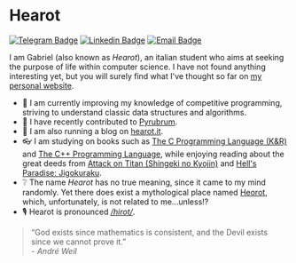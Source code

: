 # Hearot
[![Telegram Badge](https://img.shields.io/badge/-@hearot-2CA5E0?style=flat-square&labelColor=2CA5E0&logo=telegram&logoColor=white&link=https://t.me/hearot)](https://t.me/hearot) [![Linkedin Badge](https://img.shields.io/badge/-hearot-blue?style=flat-square&logo=Linkedin&logoColor=white&link=https://www.linkedin.com/in/gabriel-hearot-261904165/)](https://www.linkedin.com/in/gabriel-hearot-261904165/) [![Email Badge](https://img.shields.io/badge/-gabriel@hearot.it-c14438?style=flat-square&logo=mail.ru&logoColor=white&link=mailto:gabriel@hearot.it)](mailto:gabriel@hearot.it)

I am Gabriel (also known as *Hearot*), an italian student who aims at seeking the purpose of life within computer science. I have not found anything interesting yet, but you will surely find what I've thought so far on [my personal website](https://hearot.it).

- 🥇 I am currently improving my knowledge of competitive programming, striving to understand classic data structures and algorithms.
- 🤖 I have recently contributed to [Pyrubrum](https://github.com/hearot/pyrubrum).
- 📖 I am also running a blog on [hearot.it](https://hearot.it).
- 👓 I am studying on books such as [The C Programming Language (K&R)](https://en.wikipedia.org/wiki/The_C_Programming_Language) and [The C++ Programming Language](https://en.wikipedia.org/wiki/The_C%2B%2B_Programming_Language), while enjoying reading about the great deeds from [Attack on Titan (Shingeki no Kyojin)](https://en.wikipedia.org/wiki/Attack_on_Titan) and [Hell's Paradise: Jigokuraku](https://en.wikipedia.org/wiki/Hell%27s_Paradise:_Jigokuraku).
- ❔ The name *Hearot* has no true meaning, since it came to my mind randomly. Yet there does exist a mythological place named [Heorot](https://en.wikipedia.org/wiki/Heorot), which, unfortunately, is not related to me...unless!?
- 🎙️ Hearot is pronounced [*/hirot/*](http://ipa-reader.xyz/?text=hirot).

> “God exists since mathematics is consistent, and the Devil exists since we cannot prove it.”<br>\- *André Weil*
